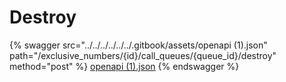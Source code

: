# Destroy

{% swagger src="../../../../../../.gitbook/assets/openapi (1).json" path="/exclusive_numbers/{id}/call_queues/{queue_id}/destroy" method="post" %}
[openapi (1).json](<../../../../../../.gitbook/assets/openapi (1).json>)
{% endswagger %}

